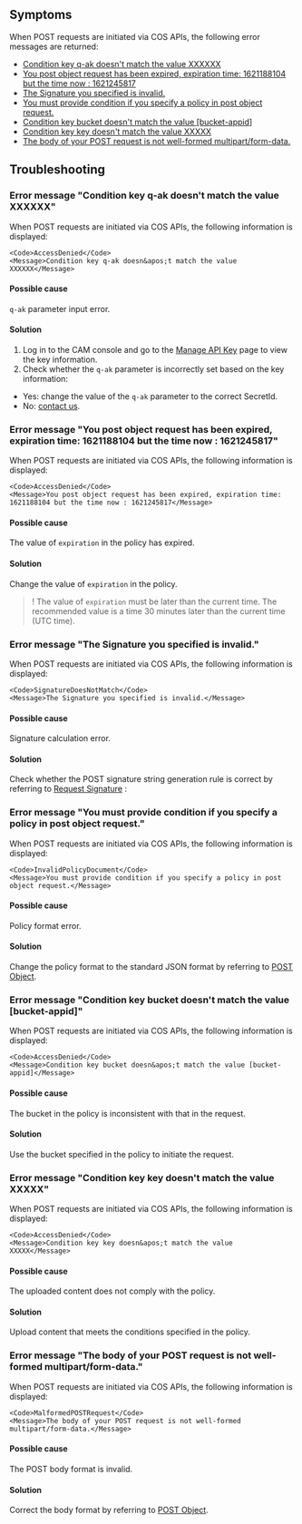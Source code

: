 ## Symptoms

When POST requests are initiated via COS APIs, the following error messages are returned:
- [Condition key q-ak doesn&apos;t match the value XXXXXX](#AccessDenied_q-ak)
- [You post object request has been expired, expiration time: 1621188104 but the time now : 1621245817](#AccessDenied_Expiration)
- [The Signature you specified is invalid.](#SignatureDoesNotMatch_POSTSignature)
- [You must provide condition if you specify a policy in post object request.](#InvalidPolicyDocument_JSONFormat)
- [Condition key bucket doesn&apos;t match the value [bucket-appid]](#AccessDenied_BucketNotConsistent)
- [Condition key key doesn&apos;t match the value XXXXX](#AccessDenied_Condition)
- [The body of your POST request is not well-formed multipart/form-data.](#MalformedPOSTRequest_POSTBody)



## Troubleshooting

<span id="AccessDenied_q-ak"></span>
### Error message "Condition key q-ak doesn&apos;t match the value XXXXXX"

When POST requests are initiated via COS APIs, the following information is displayed:

```
<Code>AccessDenied</Code>
<Message>Condition key q-ak doesn&apos;t match the value XXXXXX</Message>
```

#### Possible cause

`q-ak` parameter input error.

#### Solution

1. Log in to the CAM console and go to the [Manage API Key](https://console.cloud.tencent.com/cam/capi) page to view the key information.
2. Check whether the `q-ak` parameter is incorrectly set based on the key information:
 - Yes: change the value of the `q-ak` parameter to the correct SecretId.
 - No: [contact us](https://intl.cloud.tencent.com/contact-sales).

<span id="AccessDenied_Expiration"></span>
### Error message "You post object request has been expired, expiration time: 1621188104 but the time now : 1621245817"

When POST requests are initiated via COS APIs, the following information is displayed:

```
<Code>AccessDenied</Code>
<Message>You post object request has been expired, expiration time: 1621188104 but the time now : 1621245817</Message>
```


#### Possible cause

The value of `expiration` in the policy has expired.

#### Solution

Change the value of `expiration` in the policy.
>! The value of `expiration` must be later than the current time. The recommended value is a time 30 minutes later than the current time (UTC time).
>


<span id="SignatureDoesNotMatch_POSTSignature"></span>
### Error message "The Signature you specified is invalid."

When POST requests are initiated via COS APIs, the following information is displayed:

```
<Code>SignatureDoesNotMatch</Code>
<Message>The Signature you specified is invalid.</Message>
```

#### Possible cause

Signature calculation error.

#### Solution

Check whether the POST signature string generation rule is correct by referring to [Request Signature](https://intl.cloud.tencent.com/document/product/436/7778) :


<span id="InvalidPolicyDocument_JSONFormat"></span>
### Error message "You must provide condition if you specify a policy in post object request."

When POST requests are initiated via COS APIs, the following information is displayed:

```
<Code>InvalidPolicyDocument</Code>
<Message>You must provide condition if you specify a policy in post object request.</Message>
```


#### Possible cause

Policy format error.

#### Solution

Change the policy format to the standard JSON format by referring to [POST Object](https://intl.cloud.tencent.com/document/product/436/14690).


<span id="AccessDenied_BucketNotConsistent"></span>
### Error message "Condition key bucket doesn&apos;t match the value [bucket-appid]"

When POST requests are initiated via COS APIs, the following information is displayed:

```
<Code>AccessDenied</Code>
<Message>Condition key bucket doesn&apos;t match the value [bucket-appid]</Message>
```


#### Possible cause

The bucket in the policy is inconsistent with that in the request.

#### Solution

Use the bucket specified in the policy to initiate the request.


<span id="AccessDenied_Condition"></span>
### Error message "Condition key key doesn&apos;t match the value XXXXX"

When POST requests are initiated via COS APIs, the following information is displayed:

```
<Code>AccessDenied</Code>
<Message>Condition key key doesn&apos;t match the value XXXXX</Message>
```


#### Possible cause

The uploaded content does not comply with the policy.

#### Solution

Upload content that meets the conditions specified in the policy.


<span id="MalformedPOSTRequest_POSTBody"></span>
### Error message "The body of your POST request is not well-formed multipart/form-data."

When POST requests are initiated via COS APIs, the following information is displayed:

```
<Code>MalformedPOSTRequest</Code>
<Message>The body of your POST request is not well-formed multipart/form-data.</Message>
```

#### Possible cause

The POST body format is invalid.

#### Solution

Correct the body format by referring to [POST Object](https://intl.cloud.tencent.com/document/product/436/14690).




